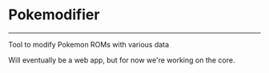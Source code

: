 # Pokemodifier

---
Tool to modify Pokemon ROMs with various data

Will eventually be a web app, but for now we're working on the core.
